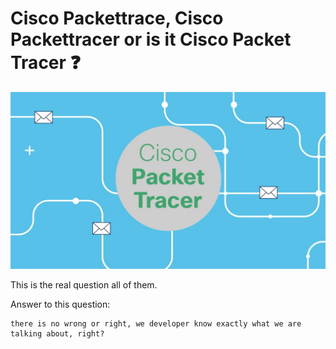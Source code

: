 # Cisco Packettrace, Cisco Packettracer or is it Cisco Packet Tracer :question:

<img src='img/cisco.jpg' alt="cisco"></img>

This is the real question all of them.

Answer to this question:
```
there is no wrong or right, we developer know exactly what we are talking about, right?
```